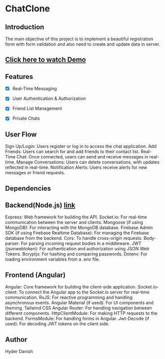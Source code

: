 # ChatClone

## Introduction

The main objective of this project is to implement a beautiful registration form with form validation and also need to create and update data in server.

## [Click here to watch Demo](/src/assets/demo/Untitled%20video%20-%20Made%20with%20Clipchamp.gif)

## Features

- [x] Real-Time Messaging
- [x] User Authentication & Authorization
- [x] Friend List Management
- [x] Private  Chats


## User Flow

Sign Up/Login: Users register or log in to access the chat application.
Add Friends: Users can search for and add friends to their contact list.
Real-Time Chat: Once connected, users can send and receive messages in real-time.
Manage Conversations: Users can delete conversations, with updates reflected in real-time.
Notification Alerts: Users receive alerts for new messages or friend requests.

## Dependencies

## Backend(Node.js) [link](https://github.com/hyderdan/chat-clone-back-end-.git)
Express: Web framework for building the API.
Socket.io: For real-time communication between the server and clients.
Mongoose (if using MongoDB): For interacting with the MongoDB database.
Firebase Admin SDK (if using Firebase Realtime Database): For managing the Firebase database from the backend.
Cors: To handle cross-origin requests.
Body-parser: For parsing incoming request bodies in a middleware.
JWT (jsonwebtoken): For authentication and authorization using JSON Web Tokens.
Bcryptjs: For hashing and comparing passwords.
Dotenv: For loading environment variables from a .env file.

## Frontend (Angular)
Angular: Core framework for building the client-side application.
Socket.io-client: To connect the Angular app to the Socket.io server for real-time communication.
RxJS: For reactive programming and handling asynchronous events.
Angular Material (if used): For UI components and theming.
Tailwind CSS
Angular Router: For handling navigation between different components.
HttpClientModule: For making HTTP requests to the backend.
FormsModule: For handling forms in Angular.
Jwt-Decode (if used): For decoding JWT tokens on the client side.

## Author
Hyder Danish

